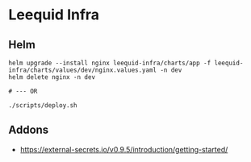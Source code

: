 # Leequid Infra

## Helm

````shell
helm upgrade --install nginx leequid-infra/charts/app -f leequid-infra/charts/values/dev/nginx.values.yaml -n dev
helm delete nginx -n dev

# --- OR

./scripts/deploy.sh
````

## Addons

- https://external-secrets.io/v0.9.5/introduction/getting-started/

